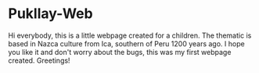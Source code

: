 # Pukllay-Web
Hi everybody, this is a little webpage created for a children. The thematic is based in Nazca culture from Ica, southern of Peru 1200 years ago.
I hope you like it and don't worry about the bugs, this was my first webpage created.
Greetings!
